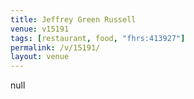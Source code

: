 ```yaml
---
title: Jeffrey Green Russell
venue: v15191
tags: [restaurant, food, "fhrs:413927"]
permalink: /v/15191/
layout: venue
---
```

null